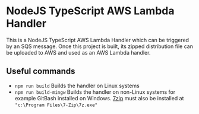 # NodeJS TypeScript AWS Lambda Handler

This is a NodeJS TypeScript AWS Lambda Handler which can be triggered by an SQS message. Once this project is built, its zipped distribution file can be uploaded to AWS and used as an AWS Lambda handler.

## Useful commands

- `npm run build` Builds the handler on Linux systems
- `npm run build-mingw` Builds the handler on non-Linux systems for example GitBash installed on Windows. [7zip](https://www.7-zip.org/) must also be installed at `"c:\Program Files\7-Zip\7z.exe"`
